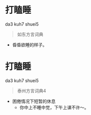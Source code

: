 # 打瞌睡
da3 kuh7 shuei5
> 如东方言词典
- 昏昏欲睡的样子。

# 打瞌睡
da3 kuh7 shuei5
> 泰州方言词典4
- 困倦情况下短暂的休息
  - 你中上不睡中觉，下午上课不许～。
